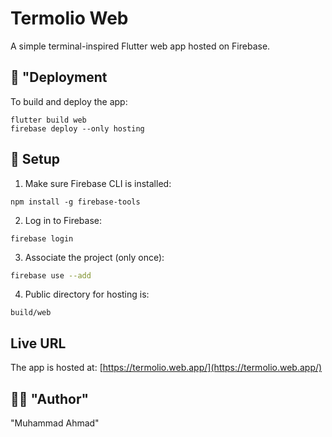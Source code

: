 # Termolio Web

A simple terminal-inspired Flutter web app hosted on Firebase.

## 🚀 "Deployment

To build and deploy the app:

```
flutter build web
firebase deploy --only hosting
```

## 🔧 Setup

1. Make sure Firebase CLI is installed:
```
npm install -g firebase-tools
```

2. Log in to Firebase:
```
firebase login
```

3. Associate the project (only once):
```bash
firebase use --add
```

4. Public directory for hosting is:
```
build/web
```

## Live URL

The app is hosted at:
[https://termolio.web.app/](https://termolio.web.app/)


## 👨‍💻 "Author"

"Muhammad Ahmad"
